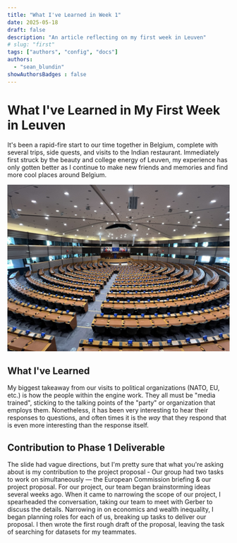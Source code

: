 ```yaml
---
title: "What I've Learned in Week 1"
date: 2025-05-18
draft: false
description: "An article reflecting on my first week in Leuven"
# slug: "first"
tags: ["authors", "config", "docs"]
authors:
  - "sean_blundin"
showAuthorsBadges : false
---
```


# What I've Learned in My First Week in Leuven

It's been a rapid-fire start to our time together in Belgium, complete with several trips, side quests, and visits to the Indian restaurant. Immediately first struck by the beauty and college energy of Leuven, my experience has only gotten better as I continue to make new friends and memories and find more cool places around Belgium.

![EU Parliament Building](../../assets/parliament_eu.jpeg)

## What I've Learned

My biggest takeaway from our visits to political organizations (NATO, EU, etc.) is how the people within the engine work. They all must be "media trained", sticking to the talking points of the "party" or organization that employs them. Nonetheless, it has been very interesting to hear their responses to questions, and often times it is the *way* that they respond that is even more interesting than the response itself.

## Contribution to Phase 1 Deliverable

The slide had vague directions, but I'm pretty sure that what you're asking about is my contribution to the project proposal - Our group had two tasks to work on simultaneously — the European Commission briefing & our project proposal. For our project, our team began brainstorming ideas several weeks ago. When it came to narrowing the scope of our project, I spearheaded the conversation, taking our team to meet with Gerber to discuss the details. Narrowing in on economics and wealth inequality, I began planning roles for each of us, breaking up tasks to deliver our proposal. I then wrote the first rough draft of the proposal, leaving the task of searching for datasets for my teammates.